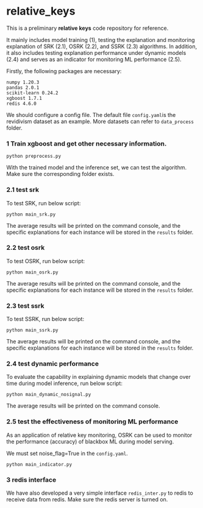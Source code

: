 # relative_keys

This is a preliminary **relative keys** code repository for reference.

It mainly includes model training (1), testing the explanation and monitoring explanation of SRK (2.1), OSRK (2.2), and SSRK (2.3) algorithms. In addition, it also includes testing explanation performance under dynamic models (2.4) and serves as an indicator for monitoring ML performance (2.5).


Firstly, the following packages are necessary:
```
numpy 1.20.3
pandas 2.0.1
scikit-learn 0.24.2
xgboost 1.7.1
redis 4.6.0
```

We should configure a config file. The default file `config.yaml`is the revidivism dataset as an example. More datasets can refer to `data_process` folder.

### 1 Train xgboost and get other necessary information.

```
python preprocess.py
```

With the trained model and the inference set, we can test the algorithm. Make sure the corresponding folder exists.

### 2.1 test srk

To test SRK, run below script:

```
python main_srk.py
```

The average results will be printed on the command console, and the specific explanations for each instance will be stored in the `results` folder.

### 2.2 test osrk

To test OSRK, run below script:

```
python main_osrk.py
```

The average results will be printed on the command console, and the specific explanations for each instance will be stored in the `results` folder.

### 2.3 test ssrk

To test SSRK, run below script:

```
python main_ssrk.py
```

The average results will be printed on the command console, and the specific explanations for each instance will be stored in the `results` folder.


### 2.4 test dynamic performance

To evaluate the capability in explaining dynamic models that change over time during model inference, run below script:

```
python main_dynamic_nosignal.py
```

The average results will be printed on the command console.

### 2.5 test the effectiveness of monitoring ML performance

As an application of relative key monitoring, OSRK can be used to monitor the performance (accuracy) of blackbox ML during model serving. 

We must set noise_flag=True in the `config.yaml`.

```
python main_indicator.py
```

### 3 redis interface
We have also developed a very simple interface `redis_inter.py` to redis to receive data from redis. 
Make sure the redis server is turned on.
